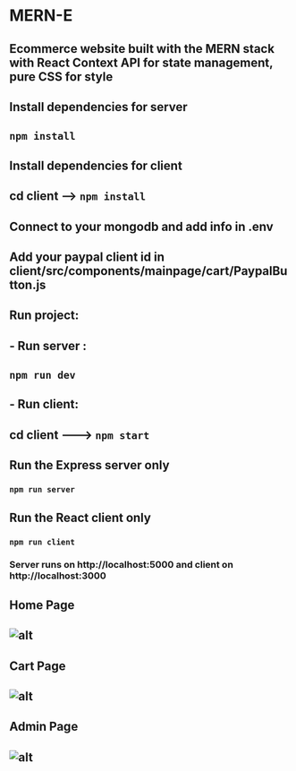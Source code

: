 # MERN-E

## Ecommerce website built with the MERN stack with React Context API for state management, pure CSS for style
## Install dependencies for server
## `npm install`
## Install dependencies for client
## cd client --> `npm install`
## Connect to your mongodb and add info in .env
## Add your paypal client id in client/src/components/mainpage/cart/PaypalButton.js

## Run project:
## - Run server : 
## `npm run dev`
## - Run client: 
## cd client ---> `npm start`

## Run the Express server only
### `npm run server`

## Run the React client only
### `npm run client`

### Server runs on http://localhost:5000 and client on http://localhost:3000

## Home Page
## ![alt](https://res.cloudinary.com/dp1stgl3a/image/upload/v1621611918/screencapture-localhost-3000-2021-05-21-22_44_29_xxj4ed.png)

## Cart Page
## ![alt](https://res.cloudinary.com/dp1stgl3a/image/upload/v1621487114/cart_2_gjjxme.png)

## Admin Page
## ![alt](https://res.cloudinary.com/dp1stgl3a/image/upload/v1621442558/admin_zkxlbt.png)
